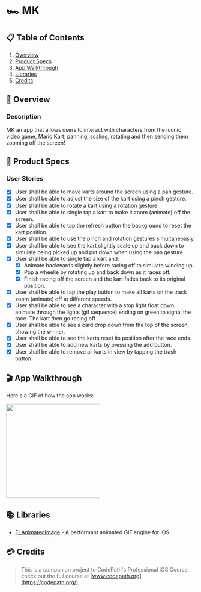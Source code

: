 # 🏎 MK

## 📋 Table of Contents
1. [Overview](#-Overview)
2. [Product Specs](#-Product-Specs)
3. [App Walkthrough](#-App-Walkthrough)
4. [Libraries](#-Libraries)
5. [Credits](#-Credits)

## 👀 Overview
### Description

MK an app that allows users to interact with characters from the iconic video game, Mario Kart, panning, scaling, rotating and then sending them zooming off the screen!

## 📕 Product Specs
### User Stories

- [X] User shall be able to move karts around the screen using a pan gesture.
- [X] User shall be able to adjust the size of the kart using a pinch gesture.
- [X] User shall be able to rotate a kart using a rotation gesture.
- [X] User shall be able to single tap a kart to make it zoom (animate) off the screen.
- [X] User shall be able to tap the refresh button the background to reset the kart position.
- [X] User shall be able to use the pinch and rotation gestures simultaneously.
- [X] User shall be able to see the kart slightly scale up and back down to simulate being picked up and put down when using the pan gesture.
- [X] User shall be able to single tap a kart and:
  - [X] Animate backwards slightly before racing off to simulate winding up.
  - [X] Pop a wheelie by rotating up and back down as it races off.
  - [X] Finish racing off the screen and the kart fades back to its original position.
- [X] User shall be able to tap the play button to make all karts on the track zoom (animate) off at different speeds.
- [X] User shall be able to see a character with a stop light float down, animate through the lights (gif sequence) ending on green to signal the race. The kart then go racing off.
- [X] User shall be able to see a card drop down from the top of the screen, showing the winner.
- [X] User shall be able to see the karts reset its position after the race ends.
- [X] User shall be able to add new karts by pressing the add button.
- [X] User shall be able to remove all karts in view by tapping the trash button.

## 🎬 App Walkthrough

Here's a GIF of how the app works:

<img src="https://raw.githubusercontent.com/py415/app-resources/master/GIFs/ios/ios-mk.gif" width="250" />

## 📚 Libraries

- [FLAnimatedImage](https://github.com/Flipboard/FLAnimatedImage) - A performant animated GIF engine for iOS.

## 💳 Credits

>This is a companion project to CodePath's Professional iOS Course, check out the full course at [www.codepath.org](https://codepath.org/).
